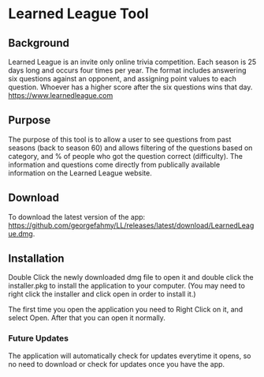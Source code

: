 # Learned League Tool

## Background
Learned League is an invite only online trivia competition. Each season is 25 days long and occurs four times per year. The format includes answering six questions against an opponent, and assigning point values to each question. Whoever has a higher score after the six questions wins that day. https://www.learnedleague.com

## Purpose

The purpose of this tool is to allow a user to see questions from past seasons (back to season 60) and allows filtering of the questions based on category, and % of people who got the question correct (difficulty). The information and questions come directly from publically available information on the Learned League website.

## Download

To download the latest version of the app: https://github.com/georgefahmy/LL/releases/latest/download/LearnedLeague.dmg. 

## Installation

Double Click the newly downloaded dmg file to open it and double click the installer.pkg to install the application to your computer. (You may need to right click the installer and click open in order to install it.)

The first time you open the application you need to Right Click on it, and select Open. After that you can open it normally.

### Future Updates

The application will automatically check for updates everytime it opens, so no need to download or check for updates once you have the app.
